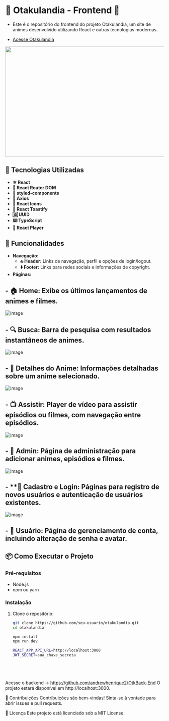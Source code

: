 # 🌟 Otakulandia - Frontend 🌟

- Este é o repositório do frontend do projeto Otakulandia, um site de animes desenvolvido utilizando React e outras tecnologias modernas.

- [Acesse Otakulandia](https://otakulandia.vercel.app)

<img src="https://github.com/andrewhenrique2/Otakulandia/assets/103382295/dbea557c-ad82-4f37-88cd-d8fe44fdc152" width="520" height="350">


## 🚀 Tecnologias Utilizadas

- **⚛️ React**
- **🔗 React Router DOM**
- **💅 styled-components**
- **📡 Axios**
- **🎨 React Icons**
- **🍞 React Toastify**
- **🆔 UUID**
- **⌨️ TypeScript**
- **🎥 React Player**

## 🔧 Funcionalidades

- **Navegação:**
  - **🔝 Header:** Links de navegação, perfil e opções de login/logout.
  - **⬇️ Footer:** Links para redes sociais e informações de copyright.
- **Páginas:**
##  - **🏠 Home:** Exibe os últimos lançamentos de animes e filmes.
![image](https://github.com/andrewhenrique2/Otakulandia/assets/103382295/f88599f6-aaf4-49f3-a0b0-c6adb571dd17)

##  - **🔍 Busca:** Barra de pesquisa com resultados instantâneos de animes.
![image](https://github.com/andrewhenrique2/Otakulandia/assets/103382295/f8fb9c2c-1d98-4eeb-b794-d9079673e5c7)

##  - **📄 Detalhes do Anime:** Informações detalhadas sobre um anime selecionado.
 ![image](https://github.com/andrewhenrique2/Otakulandia/assets/103382295/bb88f6ce-61fa-45b2-9cf8-6f2a57a2d291)

##  - **📺 Assistir:** Player de vídeo para assistir episódios ou filmes, com navegação entre episódios.
![image](https://github.com/andrewhenrique2/Otakulandia/assets/103382295/8d801c8b-a07a-4443-ba6c-4992c548d043)
##  - **🔧 Admin:** Página de administração para adicionar animes, episódios e filmes. <br>
![image](https://github.com/andrewhenrique2/Otakulandia/assets/103382295/2ba58f1f-c12a-420b-aa7d-1219cdb6bf59)

##  - **🔑 Cadastro e Login: Páginas para registro de novos usuários e autenticação de usuários existentes.

![image](https://github.com/andrewhenrique2/Otakulandia/assets/103382295/7912aa40-241b-42b3-8f3b-356261153ab8)

##  - **👤 Usuário:** Página de gerenciamento de conta, incluindo alteração de senha e avatar.

## 📦 Como Executar o Projeto

### Pré-requisitos

- Node.js
- npm ou yarn

### Instalação

1. Clone o repositório:
   ```bash
   git clone https://github.com/seu-usuario/otakulandia.git
   cd otakulandia

   npm install
   npm run dev

   REACT_APP_API_URL=http://localhost:3000
   JWT_SECRET=sua_chave_secreta



  
Acesse o backend -> https://github.com/andrewhenrique2/OtkBack-End 
O projeto estará disponível em http://localhost:3000. 

🤝 Contribuições
Contribuições são bem-vindas! Sinta-se à vontade para abrir issues e pull requests.

📜 Licença
Este projeto está licenciado sob a MIT License.
